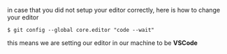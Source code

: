 in case that you did not setup your editor correctly, here is how to change your editor





`$ git config --global core.editor "code --wait"`

this means we are setting our editor in our machine to be **VSCode**